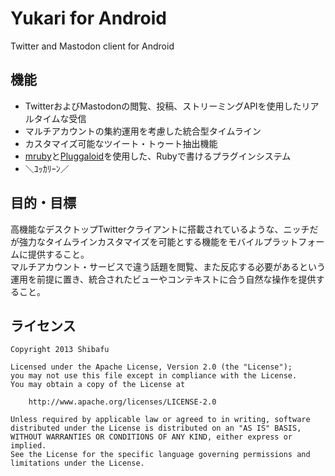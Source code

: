 Yukari for Android
====

Twitter and Mastodon client for Android

## 機能
* TwitterおよびMastodonの閲覧、投稿、ストリーミングAPIを使用したリアルタイムな受信
* マルチアカウントの集約運用を考慮した統合型タイムライン
* カスタマイズ可能なツイート・トゥート抽出機能
* [mruby](https://github.com/mruby/mruby)と[Pluggaloid](https://github.com/toshia/pluggaloid)を使用した、Rubyで書けるプラグインシステム
* ＼ﾕｯｶﾘｰﾝ／

## 目的・目標
高機能なデスクトップTwitterクライアントに搭載されているような、ニッチだが強力なタイムラインカスタマイズを可能とする機能をモバイルプラットフォームに提供すること。  
マルチアカウント・サービスで違う話題を閲覧、また反応する必要があるという運用を前提に置き、統合されたビューやコンテキストに合う自然な操作を提供すること。

## ライセンス

```
Copyright 2013 Shibafu

Licensed under the Apache License, Version 2.0 (the "License");
you may not use this file except in compliance with the License.
You may obtain a copy of the License at

    http://www.apache.org/licenses/LICENSE-2.0

Unless required by applicable law or agreed to in writing, software
distributed under the License is distributed on an "AS IS" BASIS,
WITHOUT WARRANTIES OR CONDITIONS OF ANY KIND, either express or implied.
See the License for the specific language governing permissions and
limitations under the License.
```
